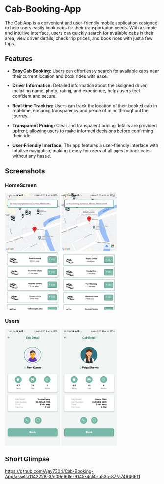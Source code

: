 # Cab-Booking-App

The Cab App is a convenient and user-friendly mobile application designed to help users easily book cabs for their transportation needs. With a simple and intuitive interface, users can quickly search for available cabs in their area, view driver details, check trip prices, and book rides with just a few taps.

## Features

- **Easy Cab Booking:** Users can effortlessly search for available cabs near their current location and book rides with ease.
  
- **Driver Information:** Detailed information about the assigned driver, including name, photo, rating, and experience, helps users feel confident and secure.
  
- **Real-time Tracking:** Users can track the location of their booked cab in real-time, ensuring transparency and peace of mind throughout the journey.
  
- **Transparent Pricing:** Clear and transparent pricing details are provided upfront, allowing users to make informed decisions before confirming their ride.
  
- **User-Friendly Interface:** The app features a user-friendly interface with intuitive navigation, making it easy for users of all ages to book cabs without any hassle.

## Screenshots

### HomeScreen

<img src="https://github.com/Ajay7304/Cab-Booking-App/blob/master/assets/homepage.jpg" width=180 height=380 alt="HomeScreen">

<img src="https://github.com/Ajay7304/Cab-Booking-App/blob/master/assets/homepage1.jpg" width=180 height=380 alt="HomeScreen">

### Users

<img src="https://github.com/Ajay7304/Cab-Booking-App/blob/master/assets/userMale.jpg" width=180 height=380 alt="HomeScreen">

<img src="https://github.com/Ajay7304/Cab-Booking-App/blob/master/assets/userFemale.jpg" width=180 height=380 alt="HomeScreen">


## Short Glimpse


https://github.com/Ajay7304/Cab-Booking-App/assets/114222893/e09e60fe-9145-4c50-a53b-877a746466f1


